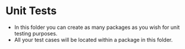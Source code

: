 # Unit Tests
* In this folder you can create as many packages as you wish for unit testing purposes.
* All your test cases will be located within a package in this folder.
